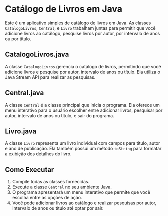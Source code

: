 # Catálogo de Livros em Java

Este é um aplicativo simples de catálogo de livros em Java. As classes `CatalogoLivros`, `Central`, e `Livro` trabalham juntas para permitir que você adicione livros ao catálogo, pesquise livros por autor, por intervalo de anos ou por título.

## CatalogoLivros.java

A classe `CatalogoLivros` gerencia o catálogo de livros, permitindo que você adicione livros e pesquise por autor, intervalo de anos ou título. Ela utiliza o Java Stream API para realizar as pesquisas.

## Central.java

A classe `Central` é a classe principal que inicia o programa. Ela oferece um menu interativo para o usuário escolher entre adicionar livros, pesquisar por autor, intervalo de anos ou título, e sair do programa.

## Livro.java

A classe `Livro` representa um livro individual com campos para título, autor e ano de publicação. Ela também possui um método `toString` para formatar a exibição dos detalhes do livro.

## Como Executar

1. Compile todas as classes fornecidas.
2. Execute a classe `Central` no seu ambiente Java.
3. O programa apresentará um menu interativo que permite que você escolha entre as opções de ação.
4. Você pode adicionar livros ao catálogo e realizar pesquisas por autor, intervalo de anos ou título até optar por sair.
